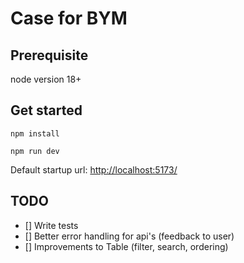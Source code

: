 # Case for BYM

## Prerequisite

node version 18+

## Get started

`
npm install
`

`
npm run dev
`

Default startup url: <http://localhost:5173/>

## TODO

- [] Write tests
- [] Better error handling for api's (feedback to user)
- [] Improvements to Table (filter, search, ordering)
